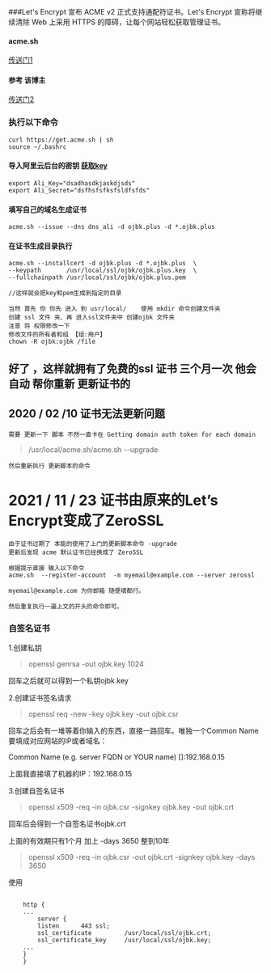 ###Let's Encrypt 宣布 ACME v2 正式支持通配符证书。Let's Encrypt 宣称将继续清除 Web 上采用 HTTPS 的障碍，让每个网站轻松获取管理证书。

####  acme.sh 
[传送门1](https://github.com/Neilpang/acme.sh/wiki/%E8%AF%B4%E6%98%8E/)

  
#### 参考 该博主
[传送门2](https://my.oschina.net/kimver/blog/1634575/)


### 执行以下命令 

	curl https://get.acme.sh | sh	
	source ~/.bashrc

#### 导入阿里云后台的密钥 [获取key](https://ak-console.aliyun.com/#/accesskey/)

	export Ali_Key="dsadhasdkjaskdjsds"
	export Ali_Secret="dsfhsfsfksfsldfsfds"

#### 填写自己的域名生成证书
	acme.sh --issue --dns dns_ali -d ojbk.plus -d *.ojbk.plus
	
#### 在证书生成目录执行
	acme.sh --installcert -d ojbk.plus -d *.ojbk.plus  \
	--keypath       /usr/local/ssl/ojbk/ojbk.plus.key  \
	--fullchainpath /usr/local/ssl/ojbk/ojbk.plus.pem
	
	//这样就会把key和pem生成到指定的目录   
	
	当然 首先 你 你先 进入 到 usr/local/    使用 mkdir 命令创建文件夹 
	创建 ssl 文件 夹、再 进入ssl文件夹中 创建ojbk 文件夹 
	注意 将 权限修改一下 
	修改文件的所有者和组 【组:用户】
	chown -R ojbk:ojbk /file  



##  好了 ，这样就拥有了免费的ssl 证书 三个月一次 他会自动 帮你重新 更新证书的


## 2020 / 02 /10  证书无法更新问题

	需要 更新一下 脚本 不然一直卡在 Getting domain auth token for each domain
	
> /usr/local/acme.sh/acme.sh --upgrade

	然后重新执行 更新脚本的命令

# 2021 / 11 / 23 证书由原来的Let’s Encrypt变成了ZeroSSL

    由于证书过期了 本能的使用了上门的更新脚本命令 -upgrade
    更新后发现 acme 默认证书已经换成了 ZeroSSL

    根据提示直接 输入以下命令
    acme.sh  --register-account  -m myemail@example.com --server zerossl

    myemail@example.com 为你邮箱 随便填都行。

    然后重复执行一遍上文的开头的命令即可。




### 自签名证书 

1.创建私钥

>openssl genrsa -out ojbk.key 1024

回车之后就可以得到一个私钥ojbk.key

2.创建证书签名请求

>openssl req -new -key ojbk.key -out ojbk.csr

回车之后会有一堆等着你输入的东西，直接一路回车。唯独一个Common Name要填成对应网站的IP或者域名：

Common Name (e.g. server FQDN or YOUR name) []:192.168.0.15

上面我直接填了机器的IP：192.168.0.15

3.创建自签名证书

>openssl x509 -req -in ojbk.csr -signkey ojbk.key -out ojbk.crt


回车后会得到一个自签名证书ojbk.crt

上面的有效期只有1个月 加上 -days 3650 整到10年

>openssl x509 -req -in ojbk.csr -out ojbk.crt -signkey ojbk.key -days 3650


使用
```

    http {
    ...
        server {
        listen      443 ssl;
        ssl_certificate         /usr/local/ssl/ojbk.crt;
        ssl_certificate_key     /usr/local/ssl/ojbk.key;
    ...
    }
    }

```

